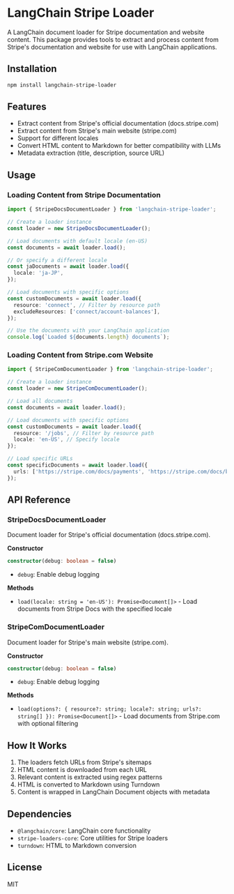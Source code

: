 # LangChain Stripe Loader

A LangChain document loader for Stripe documentation and website content. This package provides tools to extract and process content from Stripe's documentation and website for use with LangChain applications.

## Installation

```bash
npm install langchain-stripe-loader
```

## Features

- Extract content from Stripe's official documentation (docs.stripe.com)
- Extract content from Stripe's main website (stripe.com)
- Support for different locales
- Convert HTML content to Markdown for better compatibility with LLMs
- Metadata extraction (title, description, source URL)

## Usage

### Loading Content from Stripe Documentation

```typescript
import { StripeDocsDocumentLoader } from 'langchain-stripe-loader';

// Create a loader instance
const loader = new StripeDocsDocumentLoader();

// Load documents with default locale (en-US)
const documents = await loader.load();

// Or specify a different locale
const jaDocuments = await loader.load({
  locale: 'ja-JP',
});

// Load documents with specific options
const customDocuments = await loader.load({
  resource: 'connect', // Filter by resource path
  excludeResources: ['connect/account-balances'],
});

// Use the documents with your LangChain application
console.log(`Loaded ${documents.length} documents`);
```

### Loading Content from Stripe.com Website

```typescript
import { StripeComDocumentLoader } from 'langchain-stripe-loader';

// Create a loader instance
const loader = new StripeComDocumentLoader();

// Load all documents
const documents = await loader.load();

// Load documents with specific options
const customDocuments = await loader.load({
  resource: '/jobs', // Filter by resource path
  locale: 'en-US', // Specify locale
});

// Load specific URLs
const specificDocuments = await loader.load({
  urls: ['https://stripe.com/docs/payments', 'https://stripe.com/docs/billing'],
});
```

## API Reference

### StripeDocsDocumentLoader

Document loader for Stripe's official documentation (docs.stripe.com).

**Constructor**

```typescript
constructor(debug: boolean = false)
```

- `debug`: Enable debug logging

**Methods**

- `load(locale: string = 'en-US'): Promise<Document[]>` - Load documents from Stripe Docs with the specified locale

### StripeComDocumentLoader

Document loader for Stripe's main website (stripe.com).

**Constructor**

```typescript
constructor(debug: boolean = false)
```

- `debug`: Enable debug logging

**Methods**

- `load(options?: { resource?: string; locale?: string; urls?: string[] }): Promise<Document[]>` - Load documents from Stripe.com with optional filtering

## How It Works

1. The loaders fetch URLs from Stripe's sitemaps
2. HTML content is downloaded from each URL
3. Relevant content is extracted using regex patterns
4. HTML is converted to Markdown using Turndown
5. Content is wrapped in LangChain Document objects with metadata

## Dependencies

- `@langchain/core`: LangChain core functionality
- `stripe-loaders-core`: Core utilities for Stripe loaders
- `turndown`: HTML to Markdown conversion

## License

MIT
